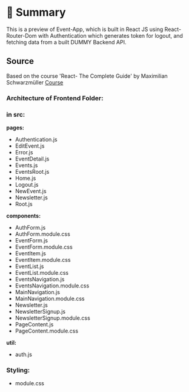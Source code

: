 # 📣 **Summary**
This is a preview of Event-App, which is built in React JS using React-Router-Dom with Authentication which generates token for logout, and fetching data from a built DUMMY Backend API.

## Source
Based on the course 'React- The Complete Guide' by Maximilian Schwarzmüller [Course](https://www.udemy.com/course/react-the-complete-guide-incl-redux/)

### Architecture of Frontend Folder:

### in src:

**pages:**

- Authentication.js
- EditEvent.js
- Error.js
- EventDetail.js
- Events.js
- EventsRoot.js
- Home.js
- Logout.js
- NewEvent.js
- Newsletter.js
- Root.js


**components:**

- AuthForm.js
- AuthForm.module.css
- EventForm.js
- EventForm.module.css
- EventItem.js
- EventItem.module.css
- EventList.js
- EventList.module.css
- EventsNavigation.js
- EventsNavigation.module.css
- MainNavigation.js
- MainNavigation.module.css
- Newsletter.js
- NewsletterSignup.js
- NewsletterSignup.module.css
- PageContent.js
- PageContent.module.css

**util:**

- auth.js

### **Styling:**

- module.css
